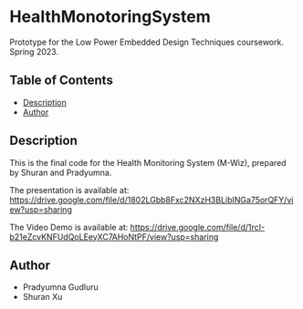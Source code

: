 # HealthMonotoringSystem
Prototype for the Low Power Embedded Design Techniques coursework. Spring 2023.

## Table of Contents
* [Description](#description)
* [Author](#author)

## Description
This is the final code for the Health Monitoring System (M-Wiz), prepared by Shuran and Pradyumna.

The presentation is available at: https://drive.google.com/file/d/1802LGbb8Fxc2NXzH3BLibINGa75orQFY/view?usp=sharing

The Video Demo is available at: https://drive.google.com/file/d/1rcI-b21eZcvKNFUdQoLEeyXC7AHoNtPF/view?usp=sharing
 
 ## Author
 * Pradyumna Gudluru
 * Shuran Xu
